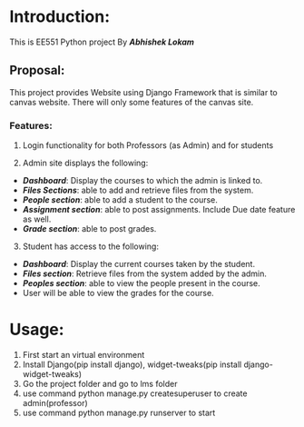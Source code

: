 # Introduction:

This is EE551 Python project By <i>**Abhishek Lokam**</i>

## Proposal:

This project provides Website using Django Framework that is similar to canvas website. There will only some features of the
canvas site.

### Features:

1. Login functionality for both Professors (as Admin) and for students

2. Admin site displays the following:

  * <i>**Dashboard**</i>: Display the courses to which the admin is linked to.
  * <i>**Files Sections**</i>: able to add and retrieve files from the system.
  * <i>**People section**</i>: able to add a student to the course.
  * <i>**Assignment section**</i>: able to post assignments. Include Due date
      feature as well.
  * <i>**Grade section**</i>: able to post grades. 

3. Student has access to the following: 

  * <i>__Dashboard__</i>: Display the current courses taken by the student.
  * <i>__Files section__</i>:  Retrieve files from the system added by the
      admin.
  * <i>__Peoples section__</i>: able to view the people present in the course.
  * User will be able to view the grades for the course.

# Usage:

1. First start an virtual environment 
2. Install Django(pip install django), widget-tweaks(pip install django-widget-tweaks)
3. Go the project folder and go to lms folder
4. use command python manage.py createsuperuser to create admin(professor)
5. use command python manage.py runserver to start
